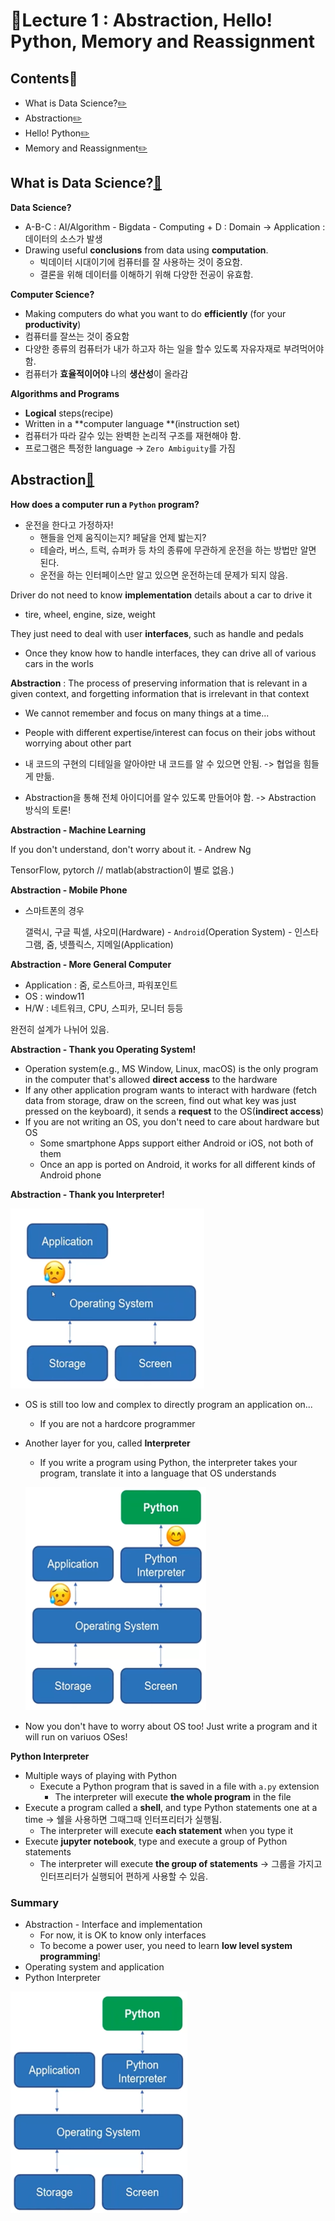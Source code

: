 # 📝Lecture 1 : Abstraction, Hello! Python, Memory and Reassignment

## Contents📑<a id="contents"></a>

* What is Data Science?[✏️](#0)
* Abstraction[✏️](#1)
* Hello! Python[✏️](#2)
* Memory and Reassignment[✏️](#3)

## What is Data Science?<a id="0"></a>[📑](#contents)

**Data Science?**

* A-B-C : AI/Algorithm - Bigdata - Computing + D : Domain -> Application : 데이터의 소스가 발생
* Drawing useful **conclusions** from data using **computation**.
  * 빅데이터 시대이기에 컴퓨터를 잘 사용하는 것이 중요함.
  * 결론을 위해 데이터를 이해하기 위해 다양한 전공이 유효함.

**Computer Science?**

* Making computers do what you want to do **efficiently** (for your **productivity**)
* 컴퓨터를 잘쓰는 것이 중요함
* 다양한 종류의 컴퓨터가 내가 하고자 하는 일을 할수 있도록 자유자재로 부려먹어야 함.
* 컴퓨터가 **효율적이어야** 나의 **생산성**이 올라감

**Algorithms and Programs**

* **Logical** steps(recipe)
* Written in a **computer language **(instruction set)
* 컴퓨터가 따라 갈수 있는 완벽한 논리적 구조를 재현해야 함.
* 프로그램은 특정한 language -> `Zero Ambiguity`를 가짐

## Abstraction<a id="1"></a>[📑](#contents)

**How does a computer run a `Python` program?**

* 운전을 한다고 가정하자!
  * 핸들을 언제 움직이는지? 페달을 언제 밟는지?
  * 테슬라, 버스, 트럭, 슈퍼카 등 차의 종류에 무관하게 운전을 하는 방법만 알면 된다.
  * 운전을 하는 인터페이스만 알고 있으면 운전하는데 문제가 되지 않음.

Driver do not need to know **implementation** details about a car to drive it

*  tire, wheel, engine, size, weight

They just need to deal with user **interfaces**, such as handle and pedals

* Once they know how to handle interfaces, they can drive all of various cars in the worls

**Abstraction** : The process of preserving information that is relevant in a given context, and forgetting information that is irrelevant in that context

* We cannot remember and focus on many things at a time...
* People with different expertise/interest can focus on their jobs without worrying about other part

* 내 코드의 구현의 디테일을 알아야만 내 코드를 알 수 있으면 안됨. -> 협업을 힘들게 만듦.
* Abstraction을 통해 전체 아이디어를 알수 있도록 만들어야 함. -> Abstraction 방식의 토론!

**Abstraction - Machine Learning**

If you don't understand, don't worry about it. - Andrew Ng

TensorFlow, pytorch // matlab(abstraction이 별로 없음.)

**Abstraction - Mobile Phone**

* 스마트폰의 경우

  갤럭시, 구글 픽셀, 샤오미(Hardware) - `Android`(Operation System) - 인스타그램, 줌, 넷플릭스, 지메일(Application)

**Abstraction - More General Computer**

* Application : 줌, 로스트아크, 파워포인트
* OS : window11
* H/W : 네트워크, CPU, 스피카, 모니터 등등

완전히 설계가 나뉘어 있음.

**Abstraction - Thank you Operating System!**

* Operation system(e.g., MS Window, Linux, macOS) is the only program in the computer that's allowed **direct access** to the hardware
* If any other application program wants to interact with hardware (fetch data from storage, draw on the screen, find out what key was just pressed on the keyboard), it sends a **request** to the OS(**indirect access**)
* If you are not writing an OS,  you don't need to care about hardware but OS
  * Some smartphone Apps support either Android or iOS, not both of them
  * Once an app is ported on Android, it works for all different kinds of Android phone

**Abstraction - Thank you Interpreter!**

![image-20221025143751787](images/image-20221025143751787.png)

* OS is still too low and complex to directly program an application on...

  * If you are not a hardcore programmer

* Another layer for you, called **Interpreter**

  * If you write a program using Python, the interpreter takes your program, translate it into a language that OS understands

  ![image-20221025144341106](images/image-20221025144341106.png)

* Now you don't have to worry about OS too! Just write a program and it will run on variuos OSes! 

**Python Interpreter**

* Multiple ways of playing with Python
  * Execute a Python program that is saved in a file with `a.py` extension
    * The interpreter will execute **the whole program** in the file
* Execute a program called a **shell**, and type Python statements one at a time
  -> 쉘을 사용하면 그때그때 인터프리터가 실행됨.
  * The interpreter will execute **each statement** when you type it
* Execute **jupyter notebook**, type and execute a group of Python statements
  * The interpreter will execute **the group of statements**
    -> 그룹을 가지고 인터프리터가 실행되어 편하게 사용할 수 있음.

### Summary

* Abstraction - Interface and implementation
  * For now, it is OK to know only interfaces
  * To become a power user, you need to learn **low level system programming**!
* Operating system and application
* Python Interpreter

![image-20221025145201839](images/image-20221025145201839.png)

